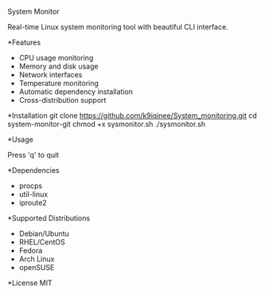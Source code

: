  System Monitor


Real-time Linux system monitoring tool with beautiful CLI interface.

*Features
- CPU usage monitoring
- Memory and disk usage
- Network interfaces
- Temperature monitoring
- Automatic dependency installation
- Cross-distribution support

*Installation
git clone https://github.com/k9iqinee/System_monitoring.git
cd system-monitor-git
chmod +x sysmonitor.sh
./sysmonitor.sh

*Usage

Press 'q' to quit


*Dependencies
- procps
- util-linux
- iproute2


*Supported Distributions
- Debian/Ubuntu
- RHEL/CentOS
- Fedora
- Arch Linux
- openSUSE


*License
MIT
